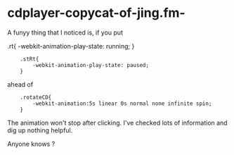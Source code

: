 # cdplayer-copycat-of-jing.fm-

A funyy thing that I noticed is,
if you put 

.rt{
            -webkit-animation-play-state: running;
        }

        .stRt{
            -webkit-animation-play-state: paused;
        }


ahead of

        .rotateCD{
            -webkit-animation:5s linear 0s normal none infinite spin;
        }
        

The animation won't stop after clicking.
I've checked lots of information and dig up nothing helpful.

Anyone knows ?
        
